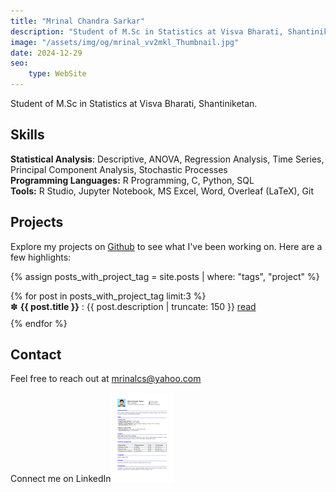 ```yaml
---
title: "Mrinal Chandra Sarkar"
description: "Student of M.Sc in Statistics at Visva Bharati, Shantiniketan."
image: "/assets/img/og/mrinal_vv2mkl_Thumbnail.jpg"
date: 2024-12-29 
seo:
    type: WebSite
---
```


Student of M.Sc in Statistics at Visva Bharati, Shantiniketan.
 
## Skills

<ul style="list-style-type: none;padding-left: 0;list-style-position: inside;">
  <li> <strong>Statistical Analysis</strong>: Descriptive, ANOVA, Regression Analysis, Time Series, Principal Component Analysis, Stochastic Processes</li>
  <li> <strong>Programming Languages:</strong> R Programming, C, Python, SQL</li>
  <li> <strong>Tools:</strong> R Studio, Jupyter Notebook, MS Excel, Word, Overleaf (LaTeX), Git</li>
</ul>


## Projects
Explore my projects on [Github](https://github.com/mrinalcs) to see what I've been working on. Here are a few highlights:

{% assign posts_with_project_tag = site.posts | where: "tags", "project" %}

<ul style="list-style-position: inside; padding-left: 0;">
  {% for post in posts_with_project_tag limit:3 %}
    <li style="margin-bottom: 10px;list-style-type: '&#10045;'">
      <span style="font-weight: bold;">{{ post.title }}</span> : {{ post.description | truncate: 150 }} <a href="{{ post.url }}">read</a>
    </li>
  {% endfor %}
</ul>


## Contact

Feel free to reach out at [mrinalcs@yahoo.com](mailto:mrinalcs@yahoo.com)

Connect me on LinkedIn[![Mrinal Chandra Sarkar CV](/assets/img/cv.png)](https://www.linkedin.com/in/mrinalcs "Connect with me on LinkedIn")
